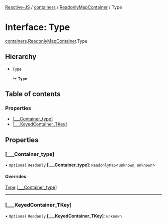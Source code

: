 [Reactive-JS](../README.md) / [containers](../modules/containers.md) / [ReadonlyMapContainer](../modules/containers.ReadonlyMapContainer.md) / Type

# Interface: Type

[containers](../modules/containers.md).[ReadonlyMapContainer](../modules/containers.ReadonlyMapContainer.md).Type

## Hierarchy

- [`Type`](containers.Container.Type.md)

  ↳ **`Type`**

## Table of contents

### Properties

- [[\_\_\_Container\_type]](containers.ReadonlyMapContainer.Type.md#[___container_type])
- [[\_\_\_KeyedContainer\_TKey]](containers.ReadonlyMapContainer.Type.md#[___keyedcontainer_tkey])

## Properties

### [\_\_\_Container\_type]

• `Optional` `Readonly` **[\_\_\_Container\_type]**: `ReadonlyMap`<`unknown`, `unknown`\>

#### Overrides

[Type](containers.Container.Type.md).[[___Container_type]](containers.Container.Type.md#[___container_type])

___

### [\_\_\_KeyedContainer\_TKey]

• `Optional` `Readonly` **[\_\_\_KeyedContainer\_TKey]**: `unknown`
